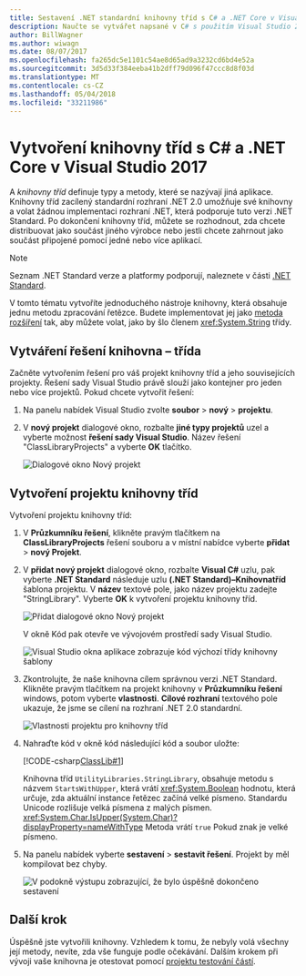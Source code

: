 ```yaml
---
title: Sestavení .NET standardní knihovny tříd s C# a .NET Core v Visual Studio 2017
description: Naučte se vytvářet napsané v C# s použitím Visual Studio 2017 .NET standardní knihovny tříd.
author: BillWagner
ms.author: wiwagn
ms.date: 08/07/2017
ms.openlocfilehash: fa265dc5e1101c54ae8d65ad9a3232cd6bd4e52a
ms.sourcegitcommit: 3d5d33f384eeba41b2dff79d096f47ccc8d8f03d
ms.translationtype: MT
ms.contentlocale: cs-CZ
ms.lasthandoff: 05/04/2018
ms.locfileid: "33211986"
---
```

# <a name="building-a-class-library-with-c-and-net-core-in-visual-studio-2017"></a>Vytvoření knihovny tříd s C# a .NET Core v Visual Studio 2017

A *knihovny tříd* definuje typy a metody, které se nazývají jiná aplikace. Knihovny tříd zacílený standardní rozhraní .NET 2.0 umožňuje své knihovny a volat žádnou implementaci rozhraní .NET, která podporuje tuto verzi .NET Standard. Po dokončení knihovny tříd, můžete se rozhodnout, zda chcete distribuovat jako součást jiného výrobce nebo jestli chcete zahrnout jako součást připojené pomocí jedné nebo více aplikací.

> [!NOTE]
> Seznam .NET Standard verze a platformy podporují, naleznete v části [.NET Standard](../../standard/net-standard.md).

V tomto tématu vytvoříte jednoduchého nástroje knihovny, která obsahuje jednu metodu zpracování řetězce. Budete implementovat jej jako [metoda rozšíření](../../csharp/programming-guide/classes-and-structs/extension-methods.md) tak, aby můžete volat, jako by šlo členem <xref:System.String> třídy.

## <a name="creating-a-class-library-solution"></a>Vytváření řešení knihovna – třída

Začněte vytvořením řešení pro váš projekt knihovny tříd a jeho souvisejících projekty. Řešení sady Visual Studio právě slouží jako kontejner pro jeden nebo více projektů. Pokud chcete vytvořit řešení:

1. Na panelu nabídek Visual Studio zvolte **soubor** > **nový** > **projektu**.

1. V **nový projekt** dialogové okno, rozbalte **jiné typy projektů** uzel a vyberte možnost **řešení sady Visual Studio**. Název řešení "ClassLibraryProjects" a vyberte **OK** tlačítko.

   ![Dialogové okno Nový projekt](./media/library-with-visual-studio/newproject.png)

## <a name="creating-the-class-library-project"></a>Vytvoření projektu knihovny tříd

Vytvoření projektu knihovny tříd:

1. V **Průzkumníku řešení**, klikněte pravým tlačítkem na **ClassLibraryProjects** řešení souboru a v místní nabídce vyberte **přidat** > **nový Projekt**.

1. V **přidat nový projekt** dialogové okno, rozbalte **Visual C#** uzlu, pak vyberte **.NET Standard** následuje uzlu **(.NET Standard)–Knihovnatříd** šablona projektu. V **název** textové pole, jako název projektu zadejte "StringLibrary". Vyberte **OK** k vytvoření projektu knihovny tříd.

   ![Přidat dialogové okno Nový projekt](./media/library-with-visual-studio/libproject.png)

   V okně Kód pak otevře ve vývojovém prostředí sady Visual Studio.

   ![Visual Studio okna aplikace zobrazuje kód výchozí třídy knihovny šablony](./media/library-with-visual-studio/stringlibrary.png)

1. Zkontrolujte, že naše knihovna cílem správnou verzi .NET Standard. Klikněte pravým tlačítkem na projekt knihovny v **Průzkumníku řešení** windows, potom vyberte **vlastnosti**. **Cílové rozhraní** textového pole ukazuje, že jsme se cílení na rozhraní .NET 2.0 standardní.

   ![Vlastnosti projektu pro knihovny tříd](./media/library-with-visual-studio/properties.png)

1. Nahraďte kód v okně kód následující kód a soubor uložte:

   [!CODE-csharp[ClassLib#1](../../../samples/snippets/csharp/getting_started/with_visual_studio_2017/classlib.cs)]

   Knihovna tříd `UtilityLibraries.StringLibrary`, obsahuje metodu s názvem `StartsWithUpper`, která vrátí <xref:System.Boolean> hodnotu, která určuje, zda aktuální instance řetězec začíná velké písmeno. Standardu Unicode rozlišuje velká písmena z malých písmen. <xref:System.Char.IsUpper(System.Char)?displayProperty=nameWithType> Metoda vrátí `true` Pokud znak je velké písmeno.

1. Na panelu nabídek vyberte **sestavení** > **sestavit řešení**. Projekt by měl kompilovat bez chyby.

   ![V podokně výstupu zobrazující, že bylo úspěšně dokončeno sestavení](./media/library-with-visual-studio/buildsucceeds.png)

## <a name="next-step"></a>Další krok

Úspěšně jste vytvořili knihovny. Vzhledem k tomu, že nebyly volá všechny její metody, nevíte, zda vše funguje podle očekávání. Dalším krokem při vývoji vaše knihovna je otestovat pomocí [projektu testování částí](testing-library-with-visual-studio.md).
